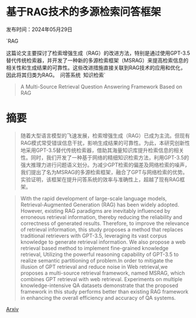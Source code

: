 # 基于RAG技术的多源检索问答框架

发布时间：2024年05月29日

`RAG

这篇论文主要探讨了检索增强生成（RAG）的改进方法，特别是通过使用GPT-3.5替代传统检索器，并开发了一种新的多源检索框架（MSRAG）来提高检索信息的相关性和生成结果的可靠性。这些改进措施直接关联到RAG技术的应用和优化，因此将其归类为RAG。` `问答系统` `知识检索`

> A Multi-Source Retrieval Question Answering Framework Based on RAG

# 摘要

> 随着大型语言模型的飞速发展，检索增强生成（RAG）已成为主流。但现有RAG模式常受错误信息干扰，影响生成结果的可靠性。为此，本研究创新性地采用GPT-3.5替代传统检索器，借助其海量知识库提升检索信息的相关性。同时，我们开发了一种基于网络的精细知识检索方法，利用GPT-3.5的强大推理力进行问题语义划分。为减少GPT检索的偏差及网络检索的噪声，我们提出了名为MSRAG的多源检索框架，融合了GPT与网络检索的优势。实验证明，该框架在提升问答系统的效率与准确性上，超越了现有RAG框架。

> With the rapid development of large-scale language models, Retrieval-Augmented Generation (RAG) has been widely adopted. However, existing RAG paradigms are inevitably influenced by erroneous retrieval information, thereby reducing the reliability and correctness of generated results. Therefore, to improve the relevance of retrieval information, this study proposes a method that replaces traditional retrievers with GPT-3.5, leveraging its vast corpus knowledge to generate retrieval information. We also propose a web retrieval based method to implement fine-grained knowledge retrieval, Utilizing the powerful reasoning capability of GPT-3.5 to realize semantic partitioning of problem.In order to mitigate the illusion of GPT retrieval and reduce noise in Web retrieval,we proposes a multi-source retrieval framework, named MSRAG, which combines GPT retrieval with web retrieval. Experiments on multiple knowledge-intensive QA datasets demonstrate that the proposed framework in this study performs better than existing RAG framework in enhancing the overall efficiency and accuracy of QA systems.

[Arxiv](https://arxiv.org/abs/2405.19207)